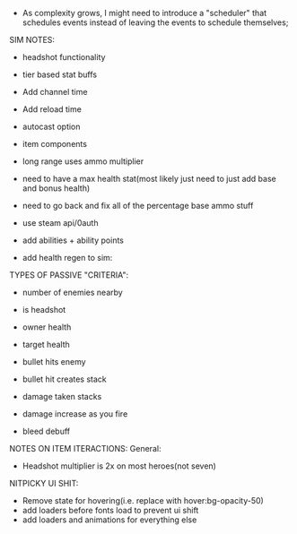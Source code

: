 
- As complexity grows, I might need to introduce a "scheduler" that schedules events instead of leaving the events to schedule themselves;

SIM NOTES:
- headshot functionality
- tier based stat buffs

- Add channel time
- Add reload time
- autocast option
- item components
- long range uses ammo multiplier
- need to have a max health stat(most likely just need to just add base and bonus health)
- need to go back and fix all of the percentage base ammo stuff


- use steam api/0auth
- add abilities + ability points
- add health regen to sim:

TYPES OF PASSIVE "CRITERIA":
- number of enemies nearby
- is headshot
- owner health
- target health
- bullet hits enemy
- bullet hit creates stack
- damage taken stacks
- damage increase as you fire

- bleed debuff


NOTES ON ITEM ITERACTIONS:
General:
- Headshot multiplier is 2x on most heroes(not seven)

NITPICKY UI SHIT:
- Remove state for hovering(i.e. replace with hover:bg-opacity-50)
- add loaders before fonts load to prevent ui shift
- add loaders and animations for everything else